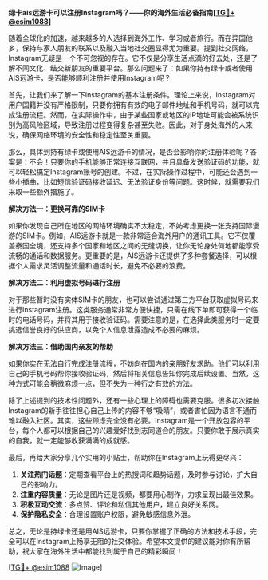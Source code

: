 **绿卡ais远游卡可以注册Instagram吗？——你的海外生活必备指南[[TG💪+ @esim1088](https://t.me/s/esim1088)]**

随着全球化的加速，越来越多的人选择到海外工作、学习或者旅行。而在异国他乡，保持与家人朋友的联系以及融入当地社交圈显得尤为重要。提到社交网络，Instagram无疑是一个不可忽视的存在。它不仅是分享生活点滴的好去处，还是了解不同文化、结交新朋友的重要平台。那么问题来了：如果你持有绿卡或者使用AIS远游卡，是否能够顺利注册并使用Instagram呢？

首先，让我们来了解一下Instagram的基本注册条件。理论上来说，Instagram对用户国籍并没有严格限制，只要你拥有有效的电子邮件地址和手机号码，就可以完成注册流程。然而，在实际操作中，由于某些国家或地区的IP地址可能会被系统识别为高风险区域，导致注册过程变得复杂甚至失败。因此，对于身处海外的人来说，确保网络环境的安全性和稳定性至关重要。

那么，具体到持有绿卡或使用AIS远游卡的情况，是否会影响你的注册体验呢？答案是：不会！只要你的手机能够正常连接互联网，并且具备发送验证码的功能，就可以轻松搞定Instagram账号的创建。不过，在实际操作过程中，可能还会遇到一些小插曲，比如短信验证码接收延迟、无法验证身份等问题。这时候，就需要我们采取一些额外措施了。

**解决方法一：更换可靠的SIM卡**

如果你发现自己所在地区的网络环境确实不太稳定，不妨考虑更换一张支持国际漫游的SIM卡。例如，AIS远游卡就是一款非常适合海外用户的通讯工具。它不仅覆盖泰国全境，还支持多个国家和地区之间的无缝切换，让你无论身处何地都能享受流畅的通话和数据服务。更重要的是，AIS远游卡还提供了多种套餐选择，可以根据个人需求灵活调整流量和通话时长，避免不必要的浪费。

**解决方法二：利用虚拟号码进行注册**

对于那些暂时没有实体SIM卡的朋友，也可以尝试通过第三方平台获取虚拟号码来进行Instagram注册。这类服务通常非常方便快捷，只需在线下单即可获得一个临时的电话号码，并将其用于接收验证码。需要注意的是，在选择此类服务时一定要挑选信誉良好的供应商，以免个人信息泄露造成不必要的麻烦。

**解决方法三：借助国内亲友的帮助**

如果你实在无法自行完成注册流程，不妨向在国内的亲朋好友求助。他们可以利用自己的手机号码帮你接收验证码，然后将相关信息告知你完成后续设置。当然，这种方式可能会稍微麻烦一点，但不失为一种行之有效的方法。

除了上述提到的技术性问题外，还有一些心理上的障碍也需要克服。很多初次接触Instagram的新手往往担心自己上传的内容不够“吸睛”，或者害怕因为语言不通而难以融入社区。其实，这些顾虑完全没有必要。Instagram是一个开放包容的平台，每个人都可以根据自己的兴趣爱好找到志同道合的朋友。只要你敢于展示真实的自我，就一定能够收获满满的成就感。

最后，再给大家分享几个实用的小贴士，帮助你在Instagram上玩得更尽兴：

1. **关注热门话题**：定期查看平台上的热搜词和趋势话题，及时参与讨论，扩大自己的影响力。
2. **注重内容质量**：无论是图片还是视频，都要用心制作，力求呈现出最佳效果。
3. **积极互动交流**：多点赞、评论和私信其他用户，建立良好关系网。
4. **保护隐私安全**：合理设置账户权限，避免敏感信息外泄。

总之，无论是持绿卡还是用AIS远游卡，只要你掌握了正确的方法和技术手段，完全可以在Instagram上畅享无阻的社交体验。希望本文提供的建议能对你有所帮助，祝大家在海外生活中都能找到属于自己的精彩瞬间！

[[TG💪+ @esim1088](https://t.me/s/esim1088) ![Image](https://i.postimg.cc/4NQfJmqS/Snipaste-2025-05-13-00-14-12.png)]